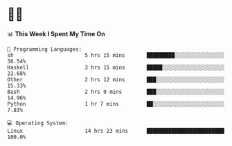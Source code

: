# 👨‍💻
<!--START_SECTION:waka-->
📊 **This Week I Spent My Time On** 

```text
💬 Programming Languages: 
sh                       5 hrs 15 mins       █████████░░░░░░░░░░░░░░░░   36.54% 
Haskell                  3 hrs 15 mins       █████░░░░░░░░░░░░░░░░░░░░   22.68% 
Other                    2 hrs 12 mins       ███░░░░░░░░░░░░░░░░░░░░░░   15.33% 
Bash                     2 hrs 9 mins        ███░░░░░░░░░░░░░░░░░░░░░░   14.96% 
Python                   1 hr 7 mins         ██░░░░░░░░░░░░░░░░░░░░░░░   7.83%

💻 Operating System: 
Linux                    14 hrs 23 mins      █████████████████████████   100.0%

```


<!--END_SECTION:waka-->
